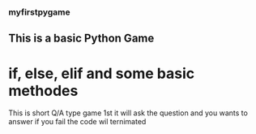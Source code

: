 ### myfirstpygame


## This is a basic Python Game
# if, else, elif and  some basic methodes
This is short Q/A type game 1st it will ask the question and you wants to answer if you fail the code wil ternimated
